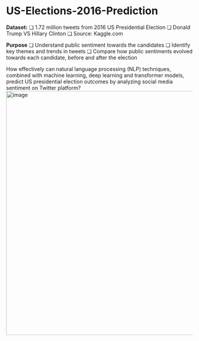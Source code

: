# US-Elections-2016-Prediction

**Dataset:**
❏ 1.72 million tweets from 2016 US Presidential Election
❏ Donald Trump VS Hillary Clinton
❏ Source: Kaggle.com

**Purpose**
❏ Understand public sentiment towards the candidates
❏ Identify key themes and trends in tweets
❏ Compare how public sentiments evolved towards each candidate, before and after the election

How effectively can natural language processing (NLP) techniques, combined with machine learning, deep learning and transformer models, predict US presidential election outcomes by analyzing social media sentiment on Twitter platform?
<img width="661" alt="image" src="https://github.com/user-attachments/assets/9c4518eb-8af9-41d3-8f29-bc4f0e31f482" />
